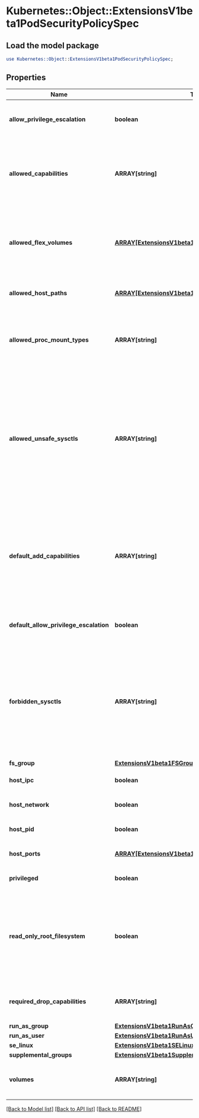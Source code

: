 # Kubernetes::Object::ExtensionsV1beta1PodSecurityPolicySpec

## Load the model package
```perl
use Kubernetes::Object::ExtensionsV1beta1PodSecurityPolicySpec;
```

## Properties
Name | Type | Description | Notes
------------ | ------------- | ------------- | -------------
**allow_privilege_escalation** | **boolean** | allowPrivilegeEscalation determines if a pod can request to allow privilege escalation. If unspecified, defaults to true. | [optional] 
**allowed_capabilities** | **ARRAY[string]** | allowedCapabilities is a list of capabilities that can be requested to add to the container. Capabilities in this field may be added at the pod author&#39;s discretion. You must not list a capability in both allowedCapabilities and requiredDropCapabilities. | [optional] 
**allowed_flex_volumes** | [**ARRAY[ExtensionsV1beta1AllowedFlexVolume]**](ExtensionsV1beta1AllowedFlexVolume.md) | allowedFlexVolumes is a whitelist of allowed Flexvolumes.  Empty or nil indicates that all Flexvolumes may be used.  This parameter is effective only when the usage of the Flexvolumes is allowed in the \&quot;volumes\&quot; field. | [optional] 
**allowed_host_paths** | [**ARRAY[ExtensionsV1beta1AllowedHostPath]**](ExtensionsV1beta1AllowedHostPath.md) | allowedHostPaths is a white list of allowed host paths. Empty indicates that all host paths may be used. | [optional] 
**allowed_proc_mount_types** | **ARRAY[string]** | AllowedProcMountTypes is a whitelist of allowed ProcMountTypes. Empty or nil indicates that only the DefaultProcMountType may be used. This requires the ProcMountType feature flag to be enabled. | [optional] 
**allowed_unsafe_sysctls** | **ARRAY[string]** | allowedUnsafeSysctls is a list of explicitly allowed unsafe sysctls, defaults to none. Each entry is either a plain sysctl name or ends in \&quot;*\&quot; in which case it is considered as a prefix of allowed sysctls. Single * means all unsafe sysctls are allowed. Kubelet has to whitelist all allowed unsafe sysctls explicitly to avoid rejection.  Examples: e.g. \&quot;foo/*\&quot; allows \&quot;foo/bar\&quot;, \&quot;foo/baz\&quot;, etc. e.g. \&quot;foo.*\&quot; allows \&quot;foo.bar\&quot;, \&quot;foo.baz\&quot;, etc. | [optional] 
**default_add_capabilities** | **ARRAY[string]** | defaultAddCapabilities is the default set of capabilities that will be added to the container unless the pod spec specifically drops the capability.  You may not list a capability in both defaultAddCapabilities and requiredDropCapabilities. Capabilities added here are implicitly allowed, and need not be included in the allowedCapabilities list. | [optional] 
**default_allow_privilege_escalation** | **boolean** | defaultAllowPrivilegeEscalation controls the default setting for whether a process can gain more privileges than its parent process. | [optional] 
**forbidden_sysctls** | **ARRAY[string]** | forbiddenSysctls is a list of explicitly forbidden sysctls, defaults to none. Each entry is either a plain sysctl name or ends in \&quot;*\&quot; in which case it is considered as a prefix of forbidden sysctls. Single * means all sysctls are forbidden.  Examples: e.g. \&quot;foo/*\&quot; forbids \&quot;foo/bar\&quot;, \&quot;foo/baz\&quot;, etc. e.g. \&quot;foo.*\&quot; forbids \&quot;foo.bar\&quot;, \&quot;foo.baz\&quot;, etc. | [optional] 
**fs_group** | [**ExtensionsV1beta1FSGroupStrategyOptions**](ExtensionsV1beta1FSGroupStrategyOptions.md) |  | 
**host_ipc** | **boolean** | hostIPC determines if the policy allows the use of HostIPC in the pod spec. | [optional] 
**host_network** | **boolean** | hostNetwork determines if the policy allows the use of HostNetwork in the pod spec. | [optional] 
**host_pid** | **boolean** | hostPID determines if the policy allows the use of HostPID in the pod spec. | [optional] 
**host_ports** | [**ARRAY[ExtensionsV1beta1HostPortRange]**](ExtensionsV1beta1HostPortRange.md) | hostPorts determines which host port ranges are allowed to be exposed. | [optional] 
**privileged** | **boolean** | privileged determines if a pod can request to be run as privileged. | [optional] 
**read_only_root_filesystem** | **boolean** | readOnlyRootFilesystem when set to true will force containers to run with a read only root file system.  If the container specifically requests to run with a non-read only root file system the PSP should deny the pod. If set to false the container may run with a read only root file system if it wishes but it will not be forced to. | [optional] 
**required_drop_capabilities** | **ARRAY[string]** | requiredDropCapabilities are the capabilities that will be dropped from the container.  These are required to be dropped and cannot be added. | [optional] 
**run_as_group** | [**ExtensionsV1beta1RunAsGroupStrategyOptions**](ExtensionsV1beta1RunAsGroupStrategyOptions.md) |  | [optional] 
**run_as_user** | [**ExtensionsV1beta1RunAsUserStrategyOptions**](ExtensionsV1beta1RunAsUserStrategyOptions.md) |  | 
**se_linux** | [**ExtensionsV1beta1SELinuxStrategyOptions**](ExtensionsV1beta1SELinuxStrategyOptions.md) |  | 
**supplemental_groups** | [**ExtensionsV1beta1SupplementalGroupsStrategyOptions**](ExtensionsV1beta1SupplementalGroupsStrategyOptions.md) |  | 
**volumes** | **ARRAY[string]** | volumes is a white list of allowed volume plugins. Empty indicates that no volumes may be used. To allow all volumes you may use &#39;*&#39;. | [optional] 

[[Back to Model list]](../README.md#documentation-for-models) [[Back to API list]](../README.md#documentation-for-api-endpoints) [[Back to README]](../README.md)


